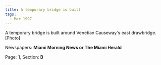 ```yaml
---  
title: A temporary bridge is built  
tags:  
  - Mar 1997  
---  
```

  
A temporary bridge is built around Venetian Causeway's east drawbridge. [Photo]  
  
Newspapers: **Miami Morning News or The Miami Herald**  
  
Page: **1**, Section: **B** 
